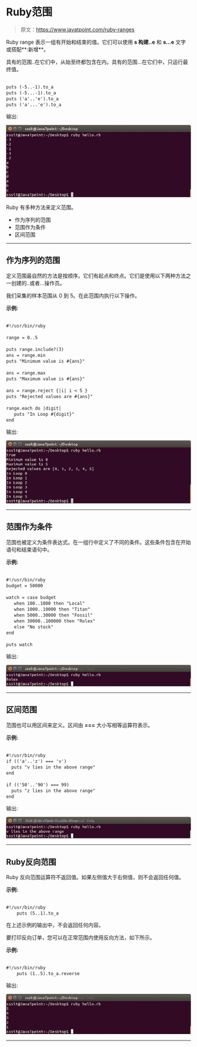 # Ruby范围

> 原文：<https://www.javatpoint.com/ruby-ranges>

Ruby range 表示一组有开始和结束的值。它们可以使用 **s 构建..e** 和 **s...e** 文字或搭配**:新增**。

具有的范围..在它们中，从始至终都包含在内。具有的范围...在它们中，只运行最终值。

```

puts (-5..-1).to_a     
puts (-5...-1).to_a     
puts ('a'..'e').to_a    
puts ('a'...'e').to_a   

```

输出:

![Ruby rangers 1](img/2ff8da8db2fe03cc3b75528d026da474.png)

Ruby 有多种方法来定义范围。

*   作为序列的范围
*   范围作为条件
*   区间范围

* * *

## 作为序列的范围

定义范围最自然的方法是按顺序。它们有起点和终点。它们是使用以下两种方法之一创建的..或者...操作员。

我们采集的样本范围从 0 到 5。在此范围内执行以下操作。

**示例:**

```

#!/usr/bin/ruby 

range = 0..5 

puts range.include?(3) 
ans = range.min 
puts "Minimum value is #{ans}" 

ans = range.max 
puts "Maximum value is #{ans}" 

ans = range.reject {|i| i < 5 } 
puts "Rejected values are #{ans}" 

range.each do |digit| 
   puts "In Loop #{digit}" 
end

```

输出:

![Ruby rangers 2](img/c79059a2f8309f349280bd2ee7f4015a.png)

* * *

## 范围作为条件

范围也被定义为条件表达式。在一组行中定义了不同的条件。这些条件包含在开始语句和结束语句中。

**示例:**

```

#!/usr/bin/ruby 
budget = 50000 

watch = case budget 
   when 100..1000 then "Local" 
   when 1000..10000 then "Titan" 
   when 5000..30000 then "Fossil" 
   when 30000..100000 then "Rolex" 
   else "No stock" 
end 

puts watch 

```

输出:

![Ruby rangers 3](img/40db69d46ff41e7d8d96c033141b7faf.png)

* * *

## 区间范围

范围也可以用区间来定义。区间由 **===** 大小写相等运算符表示。

**示例:**

```

#!/usr/bin/ruby 
if (('a'..'z') === 'v') 
  puts "v lies in the above range" 
end 

if (('50'..'90') === 99) 
  puts "z lies in the above range" 
end

```

输出:

![Ruby rangers 4](img/235d180542c971458f1eed4adb1254d9.png)

* * *

## Ruby反向范围

Ruby 反向范围运算符不返回值。如果左侧值大于右侧值，则不会返回任何值。

**示例:**

```

#!/usr/bin/ruby 
    puts (5..1).to_a 

```

在上述示例的输出中，不会返回任何内容。

要打印反向订单，您可以在正常范围内使用反向方法，如下所示。

**示例:**

```

#!/usr/bin/ruby 
    puts (1..5).to_a.reverse 

```

输出:

![Ruby rangers 5](img/f868eec0033bc0cc702ad9dfafa5841c.png)

* * *
